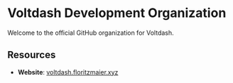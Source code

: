 # Voltdash Development Organization

Welcome to the official GitHub organization for Voltdash.

## Resources

- **Website**: [voltdash.floritzmaier.xyz](https://voltdash.floritzmaier.xyz)
